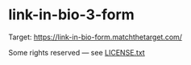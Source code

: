 # link-in-bio-3-form

Target: https://link-in-bio-form.matchthetarget.com/

Some rights reserved — see [LICENSE.txt](LICENSE.txt)
